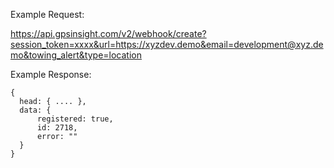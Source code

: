Example Request:

https://api.gpsinsight.com/v2/webhook/create?session_token=xxxx&url=https://xyzdev.demo&email=development@xyz.demo&towing_alert&type=location

Example Response:

    {
      head: { .... },
      data: {
          registered: true,
          id: 2718,
          error: ""
      }
    }
